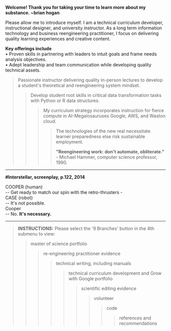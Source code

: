 **Welcome! Thank you for taking your time to learn more about my substance. ~brian hogan**  

Please allow me to introduce myself. I am a technical curriculum developer, instructional designer, and university instructor. As a long term information technology and business reengineering practitioner, I focus on delivering quality learning experiences and creative content.

**Key offerings include**  
• Proven skills in partnering with leaders to intuit goals and frame needs analysis objectives.  
• Adept leadership and team communication while developing quality technical assets.  
> Passionate instructor delivering quality in-person lectures to develop a student's theoretical and reengineering system mindset.  
>> Develop student root skills in critical data transformation tasks with Python or R data structures.  
>>> My curriculum strategy incorporates instruction for fierce compute in AI-Megalosauruses Google, AWS, and Waston cloud.  
>>>> The technologies of the new real necessitate learner preparedness else risk sustainable employment.  
>>>> 
>>>> **"Reengineering work: don't automate, obliterate."** - Michael Hammer, computer science professor, 1990.  

---------
**#Interstellar, screenplay, p.122, 2014**  

COOPER (human)  
-- Get ready to match our spin with the retro-thrusters -  
CASE (robot)    
-- It's not possible.  
Cooper  
-- No. **It's necessary.**  

---------
> **INSTRUCTIONS:** Please select the '9 Branches' button in the 4th submenu to view:  
>> master of science portfolio  
>>> re-engineering practitioner evidence  
>>>> technical writing, including manuals  
>>>>> technical curriculum development and Grow with Google portfolio  
>>>>>> scientific editing evidence  
>>>>>>> volunteer    
>>>>>>>> code  
>>>>>>>>> references and recommendations 
